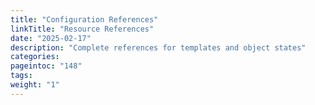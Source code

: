 ```yaml
---
title: "Configuration References"
linkTitle: "Resource References"
date: "2025-02-17"
description: "Complete references for templates and object states"
categories:
pageintoc: "148"
tags:
weight: "1"
---
```


<!--# References -->














































